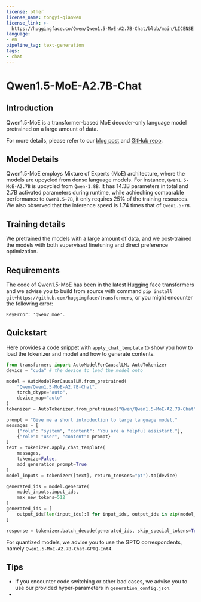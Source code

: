 ```yaml
---
license: other
license_name: tongyi-qianwen
license_link: >-
  https://huggingface.co/Qwen/Qwen1.5-MoE-A2.7B-Chat/blob/main/LICENSE
language:
- en
pipeline_tag: text-generation
tags:
- chat
---
```


# Qwen1.5-MoE-A2.7B-Chat


## Introduction

Qwen1.5-MoE is a transformer-based MoE decoder-only language model pretrained on a large amount of data. 

For more details, please refer to our [blog post](https://qwenlm.github.io/blog/qwen-moe/) and [GitHub repo](https://github.com/QwenLM/Qwen1.5).

## Model Details
Qwen1.5-MoE employs Mixture of Experts (MoE) architecture, where the models are upcycled from dense language models. For instance, `Qwen1.5-MoE-A2.7B` is upcycled from `Qwen-1.8B`. It has 14.3B parameters in total and 2.7B activated parameters during runtime, while achieching comparable performance to `Qwen1.5-7B`, it only requires 25% of the training resources. We also observed that the inference speed is 1.74 times that of `Qwen1.5-7B`.

## Training details
We pretrained the models with a large amount of data, and we post-trained the models with both supervised finetuning and direct preference optimization. 

## Requirements
The code of Qwen1.5-MoE has been in the latest Hugging face transformers and we advise you to build from source with command `pip install git+https://github.com/huggingface/transformers`, or you might encounter the following error:
```
KeyError: 'qwen2_moe'.
```

## Quickstart

Here provides a code snippet with `apply_chat_template` to show you how to load the tokenizer and model and how to generate contents.

```python
from transformers import AutoModelForCausalLM, AutoTokenizer
device = "cuda" # the device to load the model onto

model = AutoModelForCausalLM.from_pretrained(
    "Qwen/Qwen1.5-MoE-A2.7B-Chat",
    torch_dtype="auto",
    device_map="auto"
)
tokenizer = AutoTokenizer.from_pretrained("Qwen/Qwen1.5-MoE-A2.7B-Chat")

prompt = "Give me a short introduction to large language model."
messages = [
    {"role": "system", "content": "You are a helpful assistant."},
    {"role": "user", "content": prompt}
]
text = tokenizer.apply_chat_template(
    messages,
    tokenize=False,
    add_generation_prompt=True
)
model_inputs = tokenizer([text], return_tensors="pt").to(device)

generated_ids = model.generate(
    model_inputs.input_ids,
    max_new_tokens=512
)
generated_ids = [
    output_ids[len(input_ids):] for input_ids, output_ids in zip(model_inputs.input_ids, generated_ids)
]

response = tokenizer.batch_decode(generated_ids, skip_special_tokens=True)[0]
```

For quantized models, we advise you to use the GPTQ correspondents, namely `Qwen1.5-MoE-A2.7B-Chat-GPTQ-Int4`.


## Tips

* If you encounter code switching or other bad cases, we advise you to use our provided hyper-parameters in `generation_config.json`.
* 